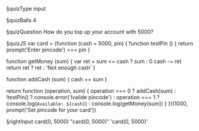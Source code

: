 §quizType
input

§quizBalls
4

§quizQuestion
How do you top up your account with 5000?



§quizJS
var card = (function (cash = 5000, pin) {
  function testPin () {
    return prompt('Enter pincode') === pin
  }

  function getMoney (sum) {
    var ret = sum <= cash ? sum : 0
    cash -= ret
    return ret ? ret : 'Not enough cash'
  }

  function addCash (sum) {
    cash += sum
  }

  return function (operation, sum) {
    operation === 0
      ? addCash(sum)
      : !testPin()
        ? console.error('Ivalide pincode')
        : operation === 1
          ? console.log(`Available: ${cash}`)
          : console.log(getMoney(sum))
  }
})(1000, prompt('Set pincode for your card'))



§rightInput
card(0, 5000)
"card(0, 5000)"
'card(0, 5000)'
